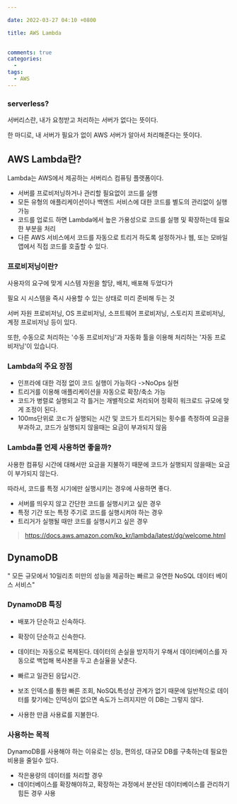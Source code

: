 ```yaml
---

date: 2022-03-27 04:10 +0800

title: AWS Lambda

  
comments: true
categories: 
  -
tags: 
  - AWS
---
```








### serverless?

서버리스란, 내가 요청받고 처리하는 서버가 없다는 뜻이다. 

한 마디로, 내 서버가 필요가 없이 AWS 서버가 알아서 처리해준다는 뜻이다. 



## AWS Lambda란?

Lambda는 AWS에서 제공하는 서버리스 컴퓨팅 플랫폼이다. 



- 서버를 프로비저닝하거나 관리할 필요없이 코드를 실행
- 모든 유형의 애플리케이션이나 백엔드 서비스에 대한 코드를 별도의 관리없이 실행 가능
- 코드를 업로드 하면 Lambda에서 높은 가용성으로 코드를 실행 및 확장하는데 필요한 부분을 처리
- 다른 AWS 서비스에서 코드를 자동으로 트리거 하도록 설정하거나 웹, 또는 모바일 앱에서 직접 코드를 호출할 수 있다. 



### 프로비저닝이란?

사용자의 요구에 맞게 시스템 자원을 할당, 배치, 배포해 두었다가

필요 시 시스템을 즉시 사용할 수 있는 상태로 미리 준비해 두는 것

서버 자원 프로비저닝, OS 프로비저닝, 소프트웨어 프로비저닝, 스토리지 프로비저닝, 계정 프로비저닝 등이 있다. 

또한, 수동으로 처리하는 '수동 프로비저닝'과 자동화 툴을 이용해 처리하는 '자동 프로비저닝'이 있습니다. 



### Lambda의 주요 장점

- 인프라에 대한 걱정 없이 코드 실행이 가능하다 ->NoOps 실현
- 트리거를 이용해 애플리케이션을 자동으로 확장/축소 가능
- 코드가 병렬로 실행되고 각 틀거는 개별적으로 처리되어 정확히 워크로드 규모에 맞게 조정이 된다. 
- 100ms단위로 코ㄷ가 실행되는 시간 및 코드가 트리거되는 횟수를 측정하여 요금을 부과하고, 코드가 실행되지 않을때는 요금이 부과되지 않음



### Lambda를 언제 사용하면 좋을까?

사용한 컴퓨팅 시간에 대해서만 요금을 지불하기 때문에 코드가 실행되지 않을때는 요금이 부가되지 않는다. 

따라서, 코드를 특정 시기에만 실행시키는 경우에 사용하면 좋다. 



- 서버를 띄우지 않고 간단한 코드를 실행시키고 싶은 경우
- 특정 기간 또는 특정 주기로 코드를 실행시켜야 하는 경우
- 트리거가 실행될 때만 코드를 실행시키고 싶은 경우



> https://docs.aws.amazon.com/ko_kr/lambda/latest/dg/welcome.html



## DynamoDB



" 모든 규모에서 10밀리초 미만의 성능을 제공하는 빠르고 유연한 NoSQL 데이터 베이스 서비스"



### DynamoDB 특징

- 배포가 단순하고 신속하다.

- 확장이 단순하고 신속한다. 
- 데이터는 자동으로 복제된다. 데이터의 손실을 방지하기 우해서 데이터베이스를 자동으로 백업해 복사본을 두고 손실율을 낮춘다. 
- 빠르고 일관된 응답시간. 
- 보조 인덱스를 통한 빠른 조회, NoSQL특성상 관계가 없기 때문에 일반적으로 데이터를 찾기에는 인덱싱이 없으면 속도가 느려지지만 이 DB는 그렇지 않다. 
- 사용한 만큼 사용료를 지불한다. 



### 사용하는 목적

DynamoDB를 사용해야 하는 이유로는  성능, 편의성, 대규모 DB를 구축하는데 필요한 비용을 줄일수 있다.  



- 작은용량의 데이터를 처리할 경우
- 데이터베이스를 확장해야하고, 확장하는 과정에서 분산된 데이터베이스를 관리하기 힘든 경우 사용



